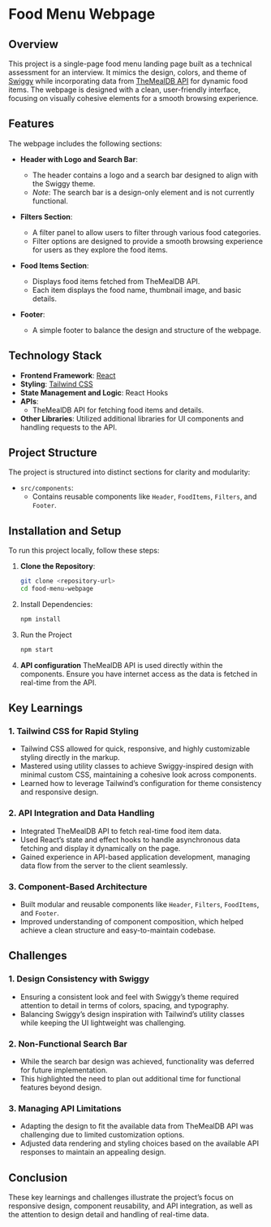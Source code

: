 # Food Menu Webpage

## Overview
This project is a single-page food menu landing page built as a technical assessment for an interview. It mimics the design, colors, and theme of [Swiggy](https://www.swiggy.com/) while incorporating data from [TheMealDB API](https://www.themealdb.com/api.php) for dynamic food items. The webpage is designed with a clean, user-friendly interface, focusing on visually cohesive elements for a smooth browsing experience.

## Features
The webpage includes the following sections:

- **Header with Logo and Search Bar**:
  - The header contains a logo and a search bar designed to align with the Swiggy theme.
  - *Note*: The search bar is a design-only element and is not currently functional.

- **Filters Section**:
  - A filter panel to allow users to filter through various food categories.
  - Filter options are designed to provide a smooth browsing experience for users as they explore the food items.

- **Food Items Section**:
  - Displays food items fetched from TheMealDB API.
  - Each item displays the food name, thumbnail image, and basic details.
  
- **Footer**:
  - A simple footer to balance the design and structure of the webpage.

## Technology Stack
- **Frontend Framework**: [React](https://reactjs.org/)
- **Styling**: [Tailwind CSS](https://tailwindcss.com/)
- **State Management and Logic**: React Hooks
- **APIs**:
  - TheMealDB API for fetching food items and details.
- **Other Libraries**: Utilized additional libraries for UI components and handling requests to the API.

## Project Structure
The project is structured into distinct sections for clarity and modularity:

- `src/components`:
  - Contains reusable components like `Header`, `FoodItems`, `Filters`, and `Footer`.
  

## Installation and Setup
To run this project locally, follow these steps:

1. **Clone the Repository**:
   ```bash
   git clone <repository-url>
   cd food-menu-webpage
   ```
2. Install Dependencies:
    ```bash
    npm install
    ```
3. Run the Project
    ```bash
    npm start
    ```
4. **API configuration**
TheMealDB API is used directly within the components. Ensure you have internet access as the data is fetched in real-time from the API.

## Key Learnings

### 1. **Tailwind CSS for Rapid Styling**
   - Tailwind CSS allowed for quick, responsive, and highly customizable styling directly in the markup.
   - Mastered using utility classes to achieve Swiggy-inspired design with minimal custom CSS, maintaining a cohesive look across components.
   - Learned how to leverage Tailwind’s configuration for theme consistency and responsive design.

### 2. **API Integration and Data Handling**
   - Integrated TheMealDB API to fetch real-time food item data.
   - Used React’s state and effect hooks to handle asynchronous data fetching and display it dynamically on the page.
   - Gained experience in API-based application development, managing data flow from the server to the client seamlessly.

### 3. **Component-Based Architecture**
   - Built modular and reusable components like `Header`, `Filters`, `FoodItems`, and `Footer`.
   - Improved understanding of component composition, which helped achieve a clean structure and easy-to-maintain codebase.

## Challenges

### 1. **Design Consistency with Swiggy**
   - Ensuring a consistent look and feel with Swiggy’s theme required attention to detail in terms of colors, spacing, and typography.
   - Balancing Swiggy’s design inspiration with Tailwind’s utility classes while keeping the UI lightweight was challenging.

### 2. **Non-Functional Search Bar**
   - While the search bar design was achieved, functionality was deferred for future implementation.
   - This highlighted the need to plan out additional time for functional features beyond design.

### 3. **Managing API Limitations**
   - Adapting the design to fit the available data from TheMealDB API was challenging due to limited customization options.
   - Adjusted data rendering and styling choices based on the available API responses to maintain an appealing design.

## Conclusion
These key learnings and challenges illustrate the project’s focus on responsive design, component reusability, and API integration, as well as the attention to design detail and handling of real-time data.

